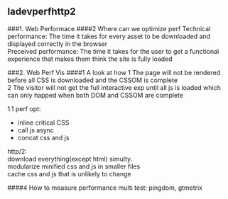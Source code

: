 ## ladevperfhttp2
###1. Web Performace
####2 Where can we optimize perf
Technical performance: The time it takes for every asset to be downloaded and displayed correctly in the browser  
Preceived performance: The time it takes for the user to get a functional experience that makes them think the site is fully loaded  

###2. Web Perf Vis
####1 A look at how
1 The page will not be rendered before all CSS is downloaded and the CSSOM is complete  
2 The visitor will not get the full interactive exp until all js is loaded which can only happed when both DOM and CSSOM are complete  

1.1 perf opt:
- inline critical CSS
- call js async
- concat css and js


http/2:  
download everything(except html) simulty.  
modularize minified css and js in smaller files  
cache css and js that is unlikely to change

####4 How to measure performance
multi test:
pingdom, gtmetrix
